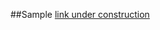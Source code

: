 ##Sample
[link under construction](https://rawgit.com/cromozooom/vc_temp/master/build/underConstruction.html)
